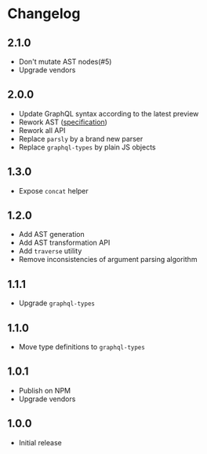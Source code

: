 # Changelog

## 2.1.0

* Don't mutate AST nodes(#5)
* Upgrade vendors

## 2.0.0

* Update GraphQL syntax according to the latest preview
* Rework AST ([specification][docs-ast])
* Rework all API
* Replace `parsly` by a brand new parser
* Replace `graphql-types` by plain JS objects

## 1.3.0

* Expose `concat` helper

## 1.2.0

* Add AST generation
* Add AST transformation API
* Add `traverse` utility
* Remove inconsistencies of argument parsing algorithm

## 1.1.1

* Upgrade `graphql-types`

## 1.1.0

* Move type definitions to `graphql-types`

## 1.0.1

* Publish on NPM
* Upgrade vendors

## 1.0.0

* Initial release

[docs-ast]: docs/ast.md
